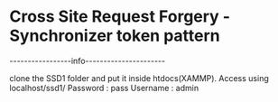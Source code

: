 # Cross Site Request Forgery - Synchronizer token pattern 

-----------------info----------------------


clone the SSD1 folder and put it inside htdocs(XAMMP). 
Access using localhost/ssd1/
Password : pass
Username : admin
